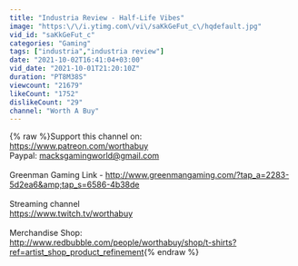 ```yaml
---
title: "Industria Review - Half-Life Vibes"
image: "https:\/\/i.ytimg.com\/vi\/saKkGeFut_c\/hqdefault.jpg"
vid_id: "saKkGeFut_c"
categories: "Gaming"
tags: ["industria","industria review"]
date: "2021-10-02T16:41:04+03:00"
vid_date: "2021-10-01T21:20:10Z"
duration: "PT8M38S"
viewcount: "21679"
likeCount: "1752"
dislikeCount: "29"
channel: "Worth A Buy"
---
```

{% raw %}Support this channel on:<br /><a rel="nofollow" target="blank" href="https://www.patreon.com/worthabuy">https://www.patreon.com/worthabuy</a><br />Paypal: macksgamingworld@gmail.com<br /><br />Greenman Gaming Link - <a rel="nofollow" target="blank" href="http://www.greenmangaming.com/?tap_a=2283-5d2ea6&amp;tap_s=6586-4b38de">http://www.greenmangaming.com/?tap_a=2283-5d2ea6&amp;tap_s=6586-4b38de</a><br /><br />Streaming channel<br /><a rel="nofollow" target="blank" href="https://www.twitch.tv/worthabuy">https://www.twitch.tv/worthabuy</a><br /><br />Merchandise Shop:<br /><a rel="nofollow" target="blank" href="http://www.redbubble.com/people/worthabuy/shop/t-shirts?ref=artist_shop_product_refinement">http://www.redbubble.com/people/worthabuy/shop/t-shirts?ref=artist_shop_product_refinement</a>{% endraw %}
